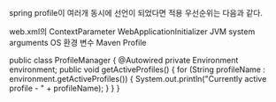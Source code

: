 spring profile이 여러개 동시에 선언이 되었다면 적용 우선순위는 다음과 같다.

web.xml의 ContextParameter
WebApplicationInitializer
JVM system arguments
OS 환경 변수
Maven Profile

public class ProfileManager { @Autowired private Environment environment; public void getActiveProfiles() { for (String
profileName : environment.getActiveProfiles()) { System.out.println("Currently active profile - " + profileName); } } }


